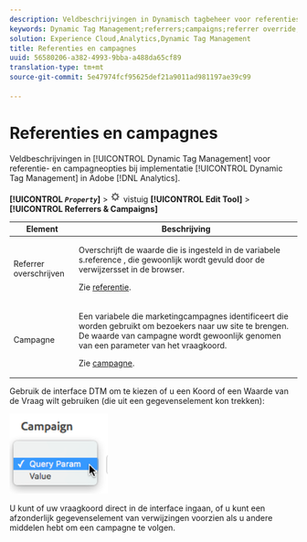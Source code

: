 ```yaml
---
description: Veldbeschrijvingen in Dynamisch tagbeheer voor referenties en campagneopties bij de implementatie van Dynamisch tagbeheer in Adobe Analytics.
keywords: Dynamic Tag Management;referrers;campaigns;referrer override;campaign variable;query param
solution: Experience Cloud,Analytics,Dynamic Tag Management
title: Referenties en campagnes
uuid: 56580206-a382-4993-9bba-a488da65cf89
translation-type: tm+mt
source-git-commit: 5e47974fcf95625def21a9011ad981197ae39c99

---
```



# Referenties en campagnes

Veldbeschrijvingen in [!UICONTROL Dynamic Tag Management] voor referentie- en campagneopties bij implementatie [!UICONTROL Dynamic Tag Management] in Adobe [!DNL Analytics].

**[!UICONTROL  *`Property`*]** > ![Pictogram](assets/settings_gear.png) vistuig **[!UICONTROL Edit Tool]** > **[!UICONTROL Referrers & Campaigns]**

<table id="table_09AE3BFF0F12442F9C19CD96451F93E4">
 <thead>
  <tr>
   <th colname="col1" class="entry"> Element </th>
   <th colname="col2" class="entry"> Beschrijving </th>
  </tr>
 </thead>
 <tbody>
  <tr>
   <td colname="col1"> Referrer overschrijven </td>
   <td colname="col2"> <p>Overschrijft de waarde die is ingesteld in de variabele <span class="varname"> s.reference</span> , die gewoonlijk wordt gevuld door de verwijzersset in de browser. </p> <p>Zie <a href="../../../vars/page-vars/referrer.md">referentie</a>. </p> </td>
  </tr>
  <tr>
   <td colname="col1"> Campagne </td>
   <td colname="col2"> <p>Een variabele die marketingcampagnes identificeert die worden gebruikt om bezoekers naar uw site te brengen. De waarde van campagne wordt gewoonlijk genomen van een parameter van het vraagkoord. </p> <p>Zie <a href="../../../vars/page-vars/campaign.md">campagne</a>. </p> </td>
  </tr>
 </tbody>
</table>

Gebruik de interface DTM om te kiezen of u een Koord of een Waarde van de Vraag wilt gebruiken (die uit een gegevenselement kon trekken):

![Query-parameter](assets/dtm-queryparam.png)

U kunt of uw vraagkoord direct in de interface ingaan, of u kunt een afzonderlijk gegevenselement van verwijzingen voorzien als u andere middelen hebt om een campagne te volgen.
